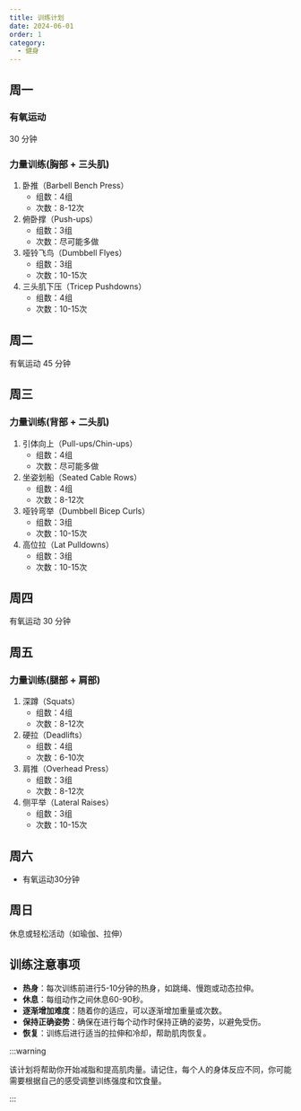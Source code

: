 ```yaml
---
title: 训练计划
date: 2024-06-01
order: 1
category:
  - 健身
---
```


## 周一

### 有氧运动

30 分钟

### 力量训练(胸部 + 三头肌)

1. 卧推（Barbell Bench Press）
   - 组数：4组
   - 次数：8-12次
2. 俯卧撑（Push-ups）
   - 组数：3组
   - 次数：尽可能多做
3. 哑铃飞鸟（Dumbbell Flyes）
   - 组数：3组
   - 次数：10-15次
4. 三头肌下压（Tricep Pushdowns）
   - 组数：4组
   - 次数：10-15次

## 周二

有氧运动 45 分钟

## 周三

### 力量训练(背部 + 二头肌)

1. 引体向上（Pull-ups/Chin-ups）
   - 组数：4组
   - 次数：尽可能多做
2. 坐姿划船（Seated Cable Rows）
   - 组数：4组
   - 次数：8-12次
3. 哑铃弯举（Dumbbell Bicep Curls）
   - 组数：3组
   - 次数：10-15次
4. 高位拉（Lat Pulldowns）
   - 组数：3组
   - 次数：10-15次

## 周四

有氧运动 30 分钟

## 周五

### 力量训练(腿部 + 肩部)

1. 深蹲（Squats）
   - 组数：4组
   - 次数：8-12次
2. 硬拉（Deadlifts）
   - 组数：4组
   - 次数：6-10次
3. 肩推（Overhead Press）
   - 组数：3组
   - 次数：8-12次
4. 侧平举（Lateral Raises）
   - 组数：3组
   - 次数：10-15次

## 周六

- 有氧运动30分钟

## 周日

休息或轻松活动（如瑜伽、拉伸）

## 训练注意事项

- **热身**：每次训练前进行5-10分钟的热身，如跳绳、慢跑或动态拉伸。
- **休息**：每组动作之间休息60-90秒。
- **逐渐增加难度**：随着你的适应，可以逐渐增加重量或次数。
- **保持正确姿势**：确保在进行每个动作时保持正确的姿势，以避免受伤。
- **恢复**：训练后进行适当的拉伸和冷却，帮助肌肉恢复。

:::warning

该计划将帮助你开始减脂和提高肌肉量。请记住，每个人的身体反应不同，你可能需要根据自己的感受调整训练强度和饮食量。

:::

